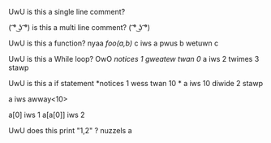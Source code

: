UwU is this a single line comment?

( ͡° ͜ʖ ͡°)
    is this a multi line comment?
( ͡° ͜ʖ ͡°)

UwU is this a function?
nyaa *foo(a,b)*
    c iws a pwus b
wetuwn c


UwU is this a While loop?
OwO *notices 1 gweatew twan 0*
     a iws 2 twimes 3 
stawp

UwU is this a if statement
*notices 1 wess twan 10 *
    a iws 10 diwide 2
stawp

a iws awway<10>

a[0] iws 1
a[a[0]] iws 2

UwU does this print "1,2" ?
nuzzels a